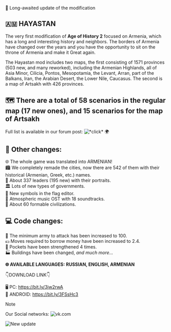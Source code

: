 🎉 Long-awaited update of the modification

## **🇦🇲 HAYASTAN** 

The very first modification of **Age of History 2** focused on Armenia, which has a long and interesting history and neighbors. The borders of Armenia have changed over the years and you have the opportunity to sit on the throne of Armenia and make it Great again.

The Hayastan mod includes two maps, the first consisting of 1571 provinces  (503 new, and many reworked), including the Armenian Highlands, all of Asia Minor, Cilicia, Pontos, Mesopotamia, the Levant, Arran, part of the Balkans, Iran, the Arabian Desert, the Lower Nile, Caucasus. The second is a map of Artsakh with 426 provinces.

## 🗺 There are a total of 58 scenarios in the regular map (17 new ones), and 15 scenarios for the map of Artsakh
Full list is available in our forum post: ![\*click*](http://www.ageofcivilizationsgame.com/topic/220388-armenia-hayastan-mod-v20-new-latest-update) 🌍

## **🔧 Other changes:** 

🌐 The whole game was translated into ARMENIAN!   
🏙️ We completely remade the cities, now there are 542 of them with their historical (Armenian, Greek, etc.) names.  
👑 About 337 leaders (195 new) with their portraits.   
🏛️ Lots of new types of governments.   
🏴 New symbols in the flag editor.  
🎵 Atmospheric music OST with 18 soundtracks.   
🏰 About 60 formable civilizations.   

## **💻 Code changes:**  

🔫 The minimum army to attack has been increased to 100.  
💵 Moves required to borrow money have been increased to 2.4.  
🥘 Pockets have been strengthened 4 times.  
🏭 Buildings have been changed, *and much more...*   

**🌐 AVAILABLE LANGUAGES: RUSSIAN, ENGLISH, ARMENIAN** 

👇DOWNLOAD LINK👇

🖥️ PC: https://bit.ly/3jw2rwA   
📱 ANDROID: https://bit.ly/3FSsHc3  

 > [!NOTE]
> Our Social networks: ![vk.com](https://vk.com/hayastanaoh)  

![New update](http://www.ageofcivilizationsgame.com/uploads/monthly_2022_12/4en.png.1c9496218acd402dfa5f64a67874c120.png)

